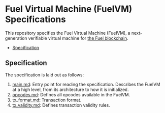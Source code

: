 # Fuel Virtual Machine (FuelVM) Specifications

This repository specifies the Fuel Virtual Machine (FuelVM), a next-generation verifiable virtual machine for [the Fuel blockchain](https://github.com/FuelLabs).

- [Specification](#specification)

## Specification

The specification is laid out as follows:
1. [main.md](./specs/main.md): Entry point for reading the specification. Describes the FuelVM at a high level, from its architecture to how it is initialized.
1. [opcodes.md](./specs/opcodes.md): Defines all opcodes available in the FuelVM.
1. [tx_format.md](./specs/tx_format.md): Transaction format.
1. [tx_validity.md](./specs/tx_validity.md): Defines transaction validity rules.
